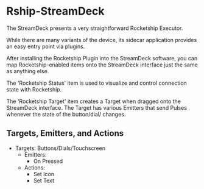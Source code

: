 # Rship-StreamDeck

The StreamDeck presents a very straightforward Rocketship Executor. 

While there are many variants of the device, its sidecar application provides an easy entry point via plugins.

After installing the Rocketship Plugin into the StreamDeck software, you can map Rocketship-enabled items onto the StreamDeck interface just the same as anything else.

The 'Rocketship Status' item is used to visualize and control connection state with Rocketship.

The 'Rocketship Target' item creates a Target when dragged onto the StreamDeck interface. The Target has various Emitters that send Pulses whenever the state of the button/dial/ changes.

## Targets, Emitters, and Actions

- Targets: Buttons/Dials/Touchscreen
  - Emitters:
    - On Pressed
  - Actions:
    - Set Icon
    - Set Text
